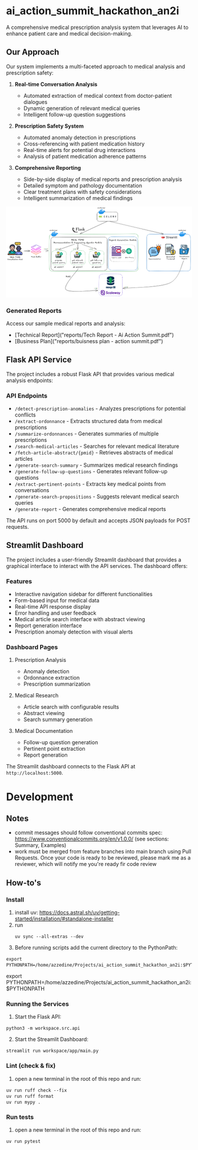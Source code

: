 # ai_action_summit_hackathon_an2i

A comprehensive medical prescription analysis system that leverages AI to enhance patient care and medical decision-making.

## Our Approach

Our system implements a multi-faceted approach to medical analysis and prescription safety:

1. **Real-time Conversation Analysis**
   - Automated extraction of medical context from doctor-patient dialogues
   - Dynamic generation of relevant medical queries
   - Intelligent follow-up question suggestions

2. **Prescription Safety System**
   - Automated anomaly detection in prescriptions
   - Cross-referencing with patient medication history
   - Real-time alerts for potential drug interactions
   - Analysis of patient medication adherence patterns

3. **Comprehensive Reporting**
   - Side-by-side display of medical reports and prescription analysis
   - Detailed symptom and pathology documentation
   - Clear treatment plans with safety considerations
   - Intelligent summarization of medical findings

![Dashboard Screenshot](pictures/dashboard.png)

### Generated Reports

Access our sample medical reports and analysis:
- [Technical Report]("reports/Tech Report - Ai Action Summit.pdf")
- [Business Plan]("reports/buisness plan - action summit.pdf")


## Flask API Service

The project includes a robust Flask API that provides various medical analysis endpoints:

### API Endpoints

- `/detect-prescription-anomalies` - Analyzes prescriptions for potential conflicts
- `/extract-ordonnance` - Extracts structured data from medical prescriptions
- `/summarize-ordonnances` - Generates summaries of multiple prescriptions
- `/search-medical-articles` - Searches for relevant medical literature
- `/fetch-article-abstract/{pmid}` - Retrieves abstracts of medical articles
- `/generate-search-summary` - Summarizes medical research findings
- `/generate-follow-up-questions` - Generates relevant follow-up questions
- `/extract-pertinent-points` - Extracts key medical points from conversations
- `/generate-search-propositions` - Suggests relevant medical search queries
- `/generate-report` - Generates comprehensive medical reports

The API runs on port 5000 by default and accepts JSON payloads for POST requests.

## Streamlit Dashboard

The project includes a user-friendly Streamlit dashboard that provides a graphical interface to interact with the API services. The dashboard offers:

### Features

- Interactive navigation sidebar for different functionalities
- Form-based input for medical data
- Real-time API response display
- Error handling and user feedback
- Medical article search interface with abstract viewing
- Report generation interface
- Prescription anomaly detection with visual alerts

### Dashboard Pages

1. Prescription Analysis
   - Anomaly detection
   - Ordonnance extraction
   - Prescription summarization

2. Medical Research
   - Article search with configurable results
   - Abstract viewing
   - Search summary generation

3. Medical Documentation
   - Follow-up question generation
   - Pertinent point extraction
   - Report generation

The Streamlit dashboard connects to the Flask API at `http://localhost:5000`.

# Development

## Notes
- commit messages should follow conventional commits spec: https://www.conventionalcommits.org/en/v1.0.0/ (see sections: Summary, Examples)
- work must be merged from feature branches into main branch using Pull Requests. Once your code is ready to be reviewed, please mark me as a reviewer, which will notify me you're ready fir code review 

## How-to's 

### Install 

1. install uv: https://docs.astral.sh/uv/getting-started/installation/#standalone-installer
2. run
   ```shell
   uv sync --all-extras --dev
   ```
3. Before running scripts add the current directory to the PythonPath:
```
export PYTHONPATH=/home/azzedine/Projects/ai_action_summit_hackathon_an2i:$PYTHONPATH
```
export PYTHONPATH=/home/azzedine/Projects/ai_action_summit_hackathon_an2i:$PYTHONPATH
### Running the Services

1. Start the Flask API:
```shell
python3 -m workspace.src.api
```

2. Start the Streamlit Dashboard:
```shell
streamlit run workspace/app/main.py
```

### Lint (check & fix)
1. open a new terminal in the root of this repo and run:

```shell
uv run ruff check --fix
uv run ruff format
uv run mypy .
```

### Run tests 
1. open a new terminal in the root of this repo and run:
```shell
uv run pytest